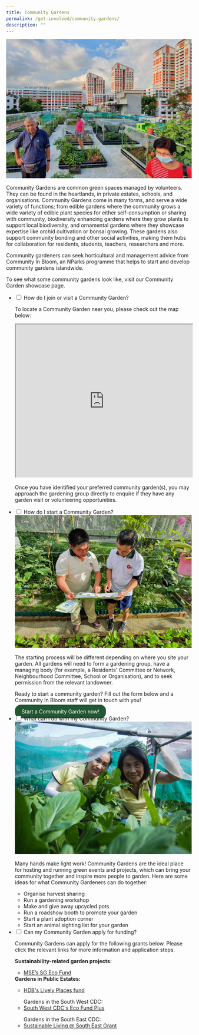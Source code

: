 ```yaml
---
title: Community Gardens
permalink: /get-involved/community-gardens/
description: ""
---
```

<style>
		  .button-primary {
    background-color: #215732;
    border: 2px solid #215732;
    padding: 0.5rem 1rem;
  	border-radius: 1rem;
    color: white !important;
	  text-decoration: none !important;
  }
</style>

<img src="/images/Garden%20design/Bishan%20East%20zone%206_JacChua.jpg">
<p>Community Gardens are common green spaces managed by volunteers. They can be found in the heartlands, in private estates, schools, and organisations. Community Gardens come in many forms, and serve a wide variety of functions; from edible gardens where the community grows a wide variety of edible plant species for either self-consumption or sharing with community, biodiversity enhancing gardens where they grow plants to support local biodiversity, and ornamental gardens where they showcase expertise like orchid cultivation or bonsai growing. These gardens also support community bonding and other social activities, making them hubs for collaboration for residents, students, teachers, researchers and more.</p>

<p>Community gardeners can seek horticultural and management advice from Community In Bloom, an NParks programme that helps to start and develop community gardens islandwide.</p>

<p>To see what some community gardens look like, visit our Community Garden showcase page.</p>

<ul class="jekyllcodex_accordion">
	<li><input type="checkbox" id="accordion1">
		<label for="accordion1">How do I join or visit a Community Garden?</label><div>
		<p>To locate a Community Garden near you, please check out the map below:</p>
		<iframe height="415" width="100%" src="https://www.google.com/maps/d/u/0/embed?mid=1Wq14XYkU955dfufw67TVKWcpEaG_d6o&amp;ehbc=2E312F"></iframe>
		<p>Once you have identified your preferred community garden(s), you may approach the gardening group directly to enquire if they have any garden visit or volunteering opportunities.</p>
	</div></li>
	<li><input type="checkbox" id="accordion2">
		<label for="accordion2">How do I start a Community Garden?</label><div>
		<img src="/images/Gardeners/Outreach%20(3).jpg">
		<p>The starting process will be different depending on where you site your garden. All gardens will need to form a gardening group, have a managing body (for example, a Residents' Committee or Network, Neighbourhood Committee, School or Organisation), and to seek permission from the relevant landowner.</p>
		<p>Ready to start a community garden? Fill out the form below and a Community In Bloom staff will get in touch with you!</p>
		<a class="button-primary" href="https://form.gov.sg/64b78ef1a218a40012387fa4">Start a Community Garden now!</a>
	</div></li>
	<li><input type="checkbox" id="accordion3">
		<label for="accordion3">What can I do with my Community Garden?</label><div>
		<img src="/images/Gardeners/Harvesting%20(1).jpg">
		<p>Many hands make light work! Community Gardens are the ideal place for hosting and running green events and projects, which can bring your community together and inspire more people to garden. Here are some ideas for what Community Gardeners can do together:</p>
		<ul>
			<li>Organise harvest sharing</li>
			<li> Run a gardening workshop</li>
			<li>Make and give away upcycled pots</li>
			<li>Run a roadshow booth to promote your garden </li>
			<li> Start a plant adoption corner</li>
			<li> Start an animal sighting list for your garden</li>
		</ul>
	</div></li>
	<li><input type="checkbox" id="accordion4">
		<label for="accordion4">Can my Community Garden apply for funding?</label><div>
		<p>Community Gardens can apply for the following grants below. Please click the relevant links for more information and application steps.</p>
		<strong>Sustainability-related garden projects:</strong>
		<ul>
			<li><a href="https://www.mse.gov.sg/sgecofund/">MSE’s SG Eco Fund</a></li>
		</ul>
		<strong>Gardens in Public Estates:</strong>
		<ul>
			<li><a href="https://www.hdb.gov.sg/community/getting-involved/lively-places-programme/lively-places-fund-and-challenge"> HDB's Lively Places fund</a></li>
		</ul>
		<ul>Gardens in the South West CDC:
			<li><a href="https://southwest.cdc.gov.sg/what-we-do/for-environment/ecofund/">South West CDC's Eco Fund Plus</a></li>
		</ul>
		<ul>Gardens in the South East CDC:
			<li><a href="https://southeast.cdc.gov.sg/what-we-do/future-ready/sustainable-living-south-east/"> Sustainable Living @ South East Grant </a></li>
			</ul>																																															</div></li>
</ul>